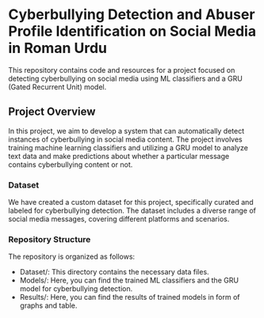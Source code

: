 # Cyberbullying Detection and Abuser Profile Identification on Social Media in Roman Urdu
This repository contains code and resources for a project focused on detecting cyberbullying on social media using ML classifiers and a GRU (Gated Recurrent Unit) model.

## Project Overview
In this project, we aim to develop a system that can automatically detect instances of cyberbullying in social media content. The project involves training machine learning classifiers and utilizing a GRU model to analyze text data and make predictions about whether a particular message contains cyberbullying content or not.

### Dataset
We have created a custom dataset for this project, specifically curated and labeled for cyberbullying detection. The dataset includes a diverse range of social media messages, covering different platforms and scenarios.

### Repository Structure
The repository is organized as follows:

- Dataset/: This directory contains the necessary data files.
- Models/: Here, you can find the trained ML classifiers and the GRU model for cyberbullying detection.
- Results/: Here, you can find the results of trained models in form of graphs and table.

